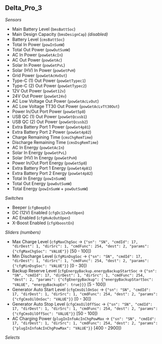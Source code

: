 ## Delta_Pro_3

*Sensors*
- Main Battery Level (`bmsBattSoc`)
- Main Design Capacity (`bmsDesignCap`)   _(disabled)_
- Battery Level (`cmsBattSoc`)
- Total In Power (`powInSumW`)
- Total Out Power (`powOutSumW`)
- AC In Power (`powGetAcIn`)
- AC Out Power (`powGetAc`)
- Solar In Power (`powGetPvL`)
- Solar (HV) In Power (`powGetPvH`)
- Grid Power (`powGetAcHvOut`)
- Type-C (1) Out Power (`powGetTypec1`)
- Type-C (2) Out Power (`powGetTypec2`)
- 12V Out Power (`powGet12v`)
- 24V Out Power (`powGet24v`)
- AC Low Voltage Out Power (`powGetAcLvOut`)
- AC Low Voltage TT30 Out Power (`powGetAcLvTt30Out`)
- Power In/Out Port Power (`powGet5p8`)
- USB QC (1) Out Power (`powGetQcusb1`)
- USB QC (2) Out Power (`powGetQcusb2`)
- Extra Battery Port 1 Power (`powGet4p81`)
- Extra Battery Port 2 Power (`powGet4p82`)
- Charge Remaining Time (`cmsChgRemTime`)
- Discharge Remaining Time (`cmsDsgRemTime`)
- AC In Energy (`powGetAcIn`)
- Solar In Energy (`powGetPvL`)
- Solar (HV) In Energy (`powGetPvH`)
- Power In/Out Port Energy (`powGet5p8`)
- Extra Battery Port 1 Energy (`powGet4p81`)
- Extra Battery Port 2 Energy (`powGet4p82`)
- Total In Energy (`powInSumW`)
- Total Out Energy (`powOutSumW`)
- Total Energy (`powInSumW` + `powOutSumW`)


*Switches*
- Beeper (`cfgBeepEn`)
- DC (12V) Enabled (`cfgDc12vOutOpen`)
- AC Enabled (`cfgHvAcOutOpen`)
- X-Boost Enabled (`cfgXboostEn`)

*Sliders (numbers)*
- Max Charge Level (`cfgMaxChgSoc` -> `{"sn": "SN", "cmdId": 17, "dirDest": 1, "dirSrc": 1, "cmdFunc": 254, "dest": 2, "params": {"cfgMaxChgSoc": "VALUE"}}` [50 - 100])
- Min Discharge Level (`cfgMinDsgSoc` -> `{"sn": "SN", "cmdId": 17, "dirDest": 1, "dirSrc": 1, "cmdFunc": 254, "dest": 2, "params": {"cfgMinDsgSoc": "VALUE"}}` [0 - 30])
- Backup Reserve Level (`cfgEnergyBackup.energyBackupStartSoc` -> `{"sn": "SN", "cmdId": 17, "dirDest": 1, "dirSrc": 1, "cmdFunc": 254, "dest": 2, "params": {"cfgEnergyBackup": {"energyBackupStartSoc": "VALUE", "energyBackupEn": true}}}` [5 - 100])
- Generator Auto Start Level (`cfgCmsOilOnSoc` -> `{"sn": "SN", "cmdId": 17, "dirDest": 1, "dirSrc": 1, "cmdFunc": 254, "dest": 2, "params": {"cfgCmsOilOnSoc": "VALUE"}}` [0 - 30])
- Generator Auto Stop Level (`cfgCmsOilOffSoc` -> `{"sn": "SN", "cmdId": 17, "dirDest": 1, "dirSrc": 1, "cmdFunc": 254, "dest": 2, "params": {"cfgCmsOilOffSoc": "VALUE"}}` [50 - 100])
- AC Charging Power (`plugInInfoAcInChgPowMax` -> `{"sn": "SN", "cmdId": 17, "dirDest": 1, "dirSrc": 1, "cmdFunc": 254, "dest": 2, "params": {"plugInInfoAcInChgPowMax": "VALUE"}}` [400 - 2900])

*Selects*


